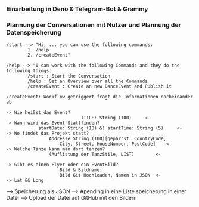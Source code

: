 ### Einarbeitung in Deno & Telegram-Bot & Grammy



### Plannung der Conversationen mit Nutzer und Plannung der Datenspeicherung
	/start --> "Hi, ... you can use the following commands:
			1. /help 
			2. /createEvent"

	/help --> "I can work with the following Commands and they do the following things:
			/start : Start the Conversation
			/help : Get an Overview over all the Commands
			/createEvent : Create an new DanceEvent and Publish it

	/createEvent: Workflow getriggert fragt die Informationen nacheinander ab

	-> Wie heißst das Event?
								TITLE: String (100) 	<-
	-> Wann wird das Event Stattfinden?
				startDate: String (10) &! startTime: String (5) 	<-
	-> Wo findet das Projekt statt?
					Addresse String (100)[geparrst: CountryCode, 
						City, Street, HouseNumber, PostCode] 	<-
	-> Welche Tänze kann man dort tanzen? 
					(Auflistung der TanzStile, LIST)		<-

	-> Gibt es einen Flyer oder ein EventBild?
						Bild & Bildname: 
						Bild Git Hochloaden, Namen in JSON	<-
	-> Lat && Long

--> Speicherung als JSON --> Apending in eine Liste speicherung in einer Datei --> Upload der Datei auf GitHub mit den Bildern
